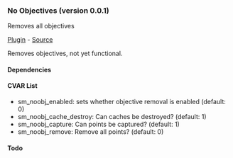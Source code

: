 ### No Objectives (version 0.0.1)
Removes all objectives

[Plugin](plugins/noobj.smx?raw=true) - [Source](scripting/noobj.sp)

Removes objectives, not yet functional.

#### Dependencies

#### CVAR List
 * sm_noobj_enabled: sets whether objective removal is enabled (default: 0)
 * sm_noobj_cache_destroy: Can caches be destroyed? (default: 1)
 * sm_noobj_capture: Can points be captured? (default: 1)
 * sm_noobj_remove: Remove all points? (default: 0)

#### Todo

